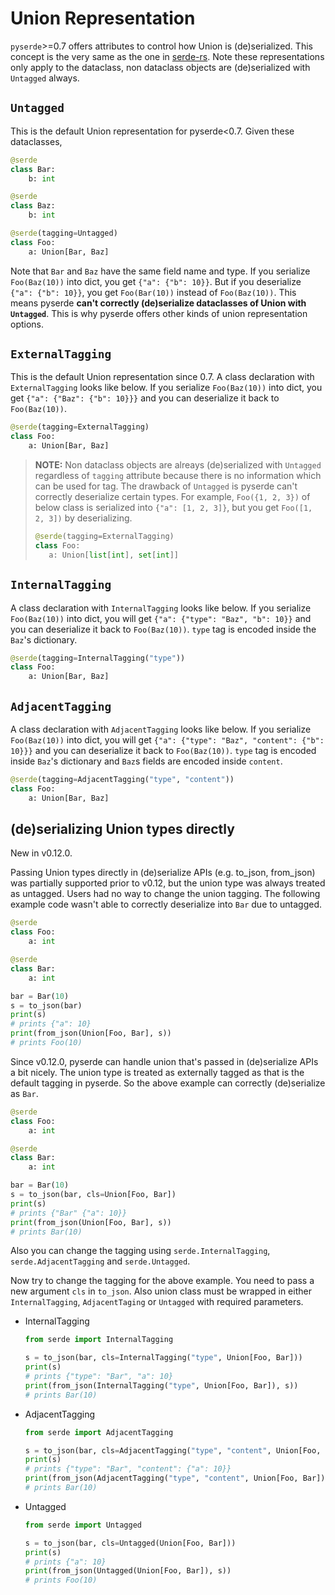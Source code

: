 # Union Representation

`pyserde`>=0.7 offers attributes to control how Union is (de)serialized. This concept is the very same as the one in [serde-rs](https://serde.rs/enum-representations.html). Note these representations only apply to the dataclass, non dataclass objects are (de)serialized with `Untagged` always.

## `Untagged`

This is the default Union representation for pyserde<0.7. Given these dataclasses,

```python
@serde
class Bar:
    b: int

@serde
class Baz:
    b: int

@serde(tagging=Untagged)
class Foo:
    a: Union[Bar, Baz]
```

Note that `Bar` and `Baz` have the same field name and type. If you serialize `Foo(Baz(10))` into dict, you get `{"a": {"b": 10}}`. But if you deserialize `{"a": {"b": 10}}`, you get `Foo(Bar(10))` instead of `Foo(Baz(10))`. This means pyserde **can't correctly (de)serialize dataclasses of Union with `Untagged`**. This is why pyserde offers other kinds of union representation options.

## `ExternalTagging`

This is the default Union representation since 0.7. A class declaration with `ExternalTagging` looks like below. If you serialize `Foo(Baz(10))` into dict, you get `{"a": {"Baz": {"b": 10}}}` and you can deserialize it back to `Foo(Baz(10))`. 

```python
@serde(tagging=ExternalTagging)
class Foo:
    a: Union[Bar, Baz]
```

> **NOTE:** Non dataclass objects are alreays (de)serialized with `Untagged` regardless of `tagging` attribute because there is no information which can be used for tag. The drawback of `Untagged` is pyserde can't correctly deserialize certain types. For example, `Foo({1, 2, 3})` of below class is serialized into `{"a": [1, 2, 3]}`, but you get `Foo([1, 2, 3])` by deserializing.
>
> ```python
> @serde(tagging=ExternalTagging)
> class Foo:
>    a: Union[list[int], set[int]]
> ```

## `InternalTagging`

A class declaration with `InternalTagging` looks like below. If you serialize `Foo(Baz(10))` into dict, you will get `{"a": {"type": "Baz", "b": 10}}` and you can deserialize it back to `Foo(Baz(10))`. `type` tag is encoded inside the `Baz`'s dictionary.

```python
@serde(tagging=InternalTagging("type"))
class Foo:
    a: Union[Bar, Baz]
```

## `AdjacentTagging`

A class declaration with `AdjacentTagging` looks like below. If you serialize `Foo(Baz(10))` into dict, you will get `{"a": {"type": "Baz", "content": {"b": 10}}}` and you can deserialize it back to `Foo(Baz(10))`. `type` tag is encoded inside `Baz`'s dictionary and `Baz`s fields are encoded inside `content`.

```python
@serde(tagging=AdjacentTagging("type", "content"))
class Foo:
    a: Union[Bar, Baz]
```

## (de)serializing Union types directly

New in v0.12.0.

Passing Union types directly in (de)serialize APIs (e.g. to_json, from_json) was partially supported prior to v0.12, but the union type was always treated as untagged. Users had no way to change the union tagging. The following example code wasn't able to correctly deserialize into `Bar` due to untagged.

```python
@serde
class Foo:
    a: int

@serde
class Bar:
    a: int

bar = Bar(10)
s = to_json(bar)
print(s)
# prints {"a": 10}
print(from_json(Union[Foo, Bar], s))
# prints Foo(10)
```

Since v0.12.0, pyserde can handle union that's passed in (de)serialize APIs a bit nicely. The union type is treated as externally tagged as that is the default tagging in pyserde. So the above example can correctly (de)serialize as `Bar`.

```python
@serde
class Foo:
    a: int

@serde
class Bar:
    a: int

bar = Bar(10)
s = to_json(bar, cls=Union[Foo, Bar])
print(s)
# prints {"Bar" {"a": 10}}
print(from_json(Union[Foo, Bar], s))
# prints Bar(10)
```

Also you can change the tagging using `serde.InternalTagging`, `serde.AdjacentTagging` and `serde.Untagged`.

Now try to change the tagging for the above example. You need to pass a new argument `cls` in `to_json`. Also union class must be wrapped in either `InternalTagging`, `AdjacentTaging` or `Untagged` with required parameters.

* InternalTagging
    ```python
    from serde import InternalTagging

    s = to_json(bar, cls=InternalTagging("type", Union[Foo, Bar]))
    print(s)
    # prints {"type": "Bar", "a": 10}
    print(from_json(InternalTagging("type", Union[Foo, Bar]), s))
    # prints Bar(10)
    ```
* AdjacentTagging
    ```python
    from serde import AdjacentTagging

    s = to_json(bar, cls=AdjacentTagging("type", "content", Union[Foo, Bar]))
    print(s)
    # prints {"type": "Bar", "content": {"a": 10}}
    print(from_json(AdjacentTagging("type", "content", Union[Foo, Bar]), s))
    # prints Bar(10)
    ```
* Untagged
    ```python
    from serde import Untagged

    s = to_json(bar, cls=Untagged(Union[Foo, Bar]))
    print(s)
    # prints {"a": 10}
    print(from_json(Untagged(Union[Foo, Bar]), s))
    # prints Foo(10)
    ```
